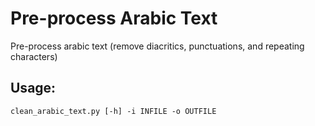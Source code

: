 # Pre-process Arabic Text
Pre-process arabic text (remove diacritics, punctuations, and repeating characters) 

## Usage:
```
clean_arabic_text.py [-h] -i INFILE -o OUTFILE
```
